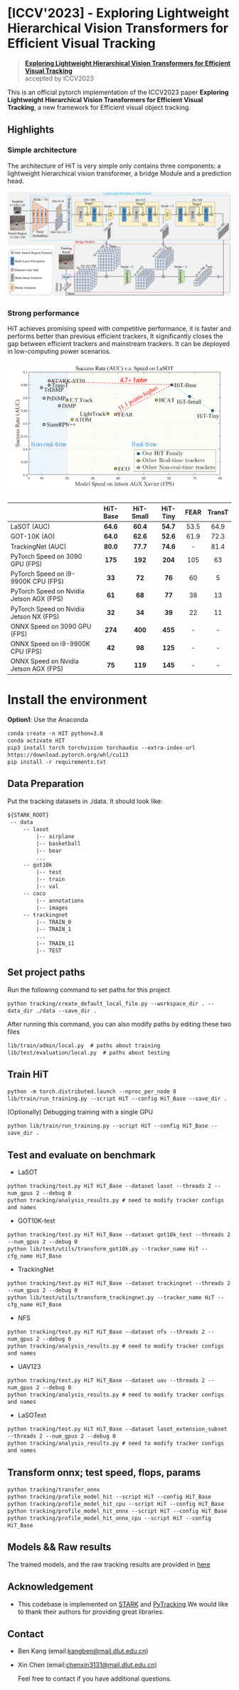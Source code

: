 # [ICCV'2023] - Exploring Lightweight Hierarchical Vision Transformers for Efficient Visual Tracking

> [**Exploring Lightweight Hierarchical Vision Transformers for Efficient Visual Tracking**]()<br>
> accepted by ICCV2023<br>

This is an official pytorch implementation of the ICCV2023 paper **Exploring Lightweight Hierarchical Vision Transformers for Efficient Visual Tracking**, a new framework for Efficient visual object tracking.



## Highlights

### Simple architecture 

The architecture of HiT is very simple only contains three components: a lightweight hierarchical vision transformer, a bridge Module and a prediction head.

![HiT_Framework](tracking/Framework.png)

### Strong performance

HiT achieves promising speed with competitive performance, it is faster and performs better than previous efficient trackers, It significantly closes the gap between efficient trackers and mainstream trackers. It can be deployed in low-computing power scenarios.

![HiT_Framework](tracking/compare.png)

|                                           | HiT-Base | HiT-Small | HiT-Tiny | FEAR | TransT |
| :---------------------------------------- | :------: | :-------: | :------: | :--: | :----: |
| LaSOT (AUC)                               | **64.6** | **60.4**  | **54.7** | 53.5 |  64.9  |
| GOT-10K (AO)                              | **64.0** | **62.6**  | **52.6** | 61.9 |  72.3  |
| TrackingNet (AUC)                         | **80.0** | **77.7**  | **74.6** |  -   |  81.4  |
| PyTorch Speed on 3090 GPU (FPS)           | **175**  |  **192**  | **204**  | 105  |   63   |
| PyTorch Speed on i9-9900K CPU (FPS)       |  **33**  |  **72**   |  **76**  |  60  |   5    |
| PyTorch Speed on Nvidia  Jetson AGX (FPS) |  **61**  |  **68**   |  **77**  |  38  |   13   |
| PyTorch Speed on Nvidia  Jetson NX (FPS)  |  **32**  |  **34**   |  **39**  |  22  |   11   |
| ONNX Speed on 3090 GPU (FPS)              | **274**  |  **400**  | **455**  |  -   |   -    |
| ONNX Speed on i9-9900K CPU (FPS)          |  **42**  |  **98**   | **125**  |  -   |   -    |
| ONNX Speed on Nvidia  Jetson AGX (FPS)    |  **75**  |  **119**  | **145**  |  -   |   -    |



# Install the environment

**Option1**: Use the Anaconda

```
conda create -n HIT python=3.8
conda activate HIT
pip3 install torch torchvision torchaudio --extra-index-url https://download.pytorch.org/whl/cu113
pip install -r requirements.txt
```

## Data Preparation
Put the tracking datasets in ./data. It should look like:
   ```
   ${STARK_ROOT}
    -- data
        -- lasot
            |-- airplane
            |-- basketball
            |-- bear
            ...
        -- got10k
            |-- test
            |-- train
            |-- val
        -- coco
            |-- annotations
            |-- images
        -- trackingnet
            |-- TRAIN_0
            |-- TRAIN_1
            ...
            |-- TRAIN_11
            |-- TEST
   ```
## Set project paths
Run the following command to set paths for this project
```
python tracking/create_default_local_file.py --workspace_dir . --data_dir ./data --save_dir .
```
After running this command, you can also modify paths by editing these two files
```
lib/train/admin/local.py  # paths about training
lib/test/evaluation/local.py  # paths about testing
```

## Train HiT
```
python -m torch.distributed.launch --nproc_per_node 8 lib/train/run_training.py --script HiT --config HiT_Base --save_dir .
```
(Optionally) Debugging training with a single GPU
```
python lib/train/run_training.py --script HiT --config HiT_Base --save_dir .
```

## Test and evaluate on benchmark
- LaSOT
```
python tracking/test.py HiT HiT_Base --dataset lasot --threads 2 --num_gpus 2 --debug 0
python tracking/analysis_results.py # need to modify tracker configs and names
```
- GOT10K-test
```
python tracking/test.py HiT HiT_Base --dataset got10k_test --threads 2 --num_gpus 2 --debug 0
python lib/test/utils/transform_got10k.py --tracker_name HiT --cfg_name HiT_Base
```
- TrackingNet
```
python tracking/test.py HiT HiT_Base --dataset trackingnet --threads 2 --num_gpus 2 --debug 0
python lib/test/utils/transform_trackingnet.py --tracker_name HiT --cfg_name HiT_Base
```
- NFS
```
python tracking/test.py HiT HiT_Base --dataset nfs --threads 2 --num_gpus 2 --debug 0
python tracking/analysis_results.py # need to modify tracker configs and names
```
- UAV123

```
python tracking/test.py HiT HiT_Base --dataset uav --threads 2 --num_gpus 2 --debug 0
python tracking/analysis_results.py # need to modify tracker configs and names
```

- LaSOText

```
python tracking/test.py HiT HiT_Base --dataset lasot_extension_subset --threads 2 --num_gpus 2 --debug 0
python tracking/analysis_results.py # need to modify tracker configs and names
```



## Transform onnx; test speed, flops, params

```
python tracking/transfer_onnx
python tracking/profile_model_hit --script HiT --config HiT_Base
python tracking/profile_model_hit_cpu --script HiT --config HiT_Base 
python tracking/profile_model_hit_onnx --script HiT --config HiT_Base
python tracking/profile_model_hit_onnx_cpu --script HiT --config HiT_Base
```



## Models && Raw results

The trained models, and the raw tracking results are provided in [here](https://drive.google.com/drive/folders/15VTIJnUtJTdU6TcmGOixSEcErYV-h_xL?usp=sharing)



## Acknowledgement

* This codebase is implemented on [STARK](https://github.com/researchmm/Stark) and [PyTracking](https://github.com/visionml/pytracking).We would like to thank their authors for providing great libraries.

  

## Contact

* Ben Kang (email:kangben@mail.dlut.edu.cn)
* Xin Chen (email:chenxin3131@mail.dlut.edu.cn)

   Feel free to contact if you have additional questions.
